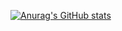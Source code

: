[![Anurag's GitHub stats](https://github-readme-stats.vercel.app/api?username=dev0852)](https://github.com/anuraghazra/github-readme-stats)
